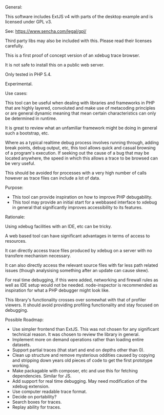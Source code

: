 General:

This software includes ExtJS v4 with parts of the desktop example and is licensed under GPL v3.

See: https://www.sencha.com/legal/gpl/

Third party libs may also be included with this. Please read their licenses carefully.

This is a first proof of concept version of an xdebug trace browser.

It is not safe to install this on a public web server.

Only tested in PHP 5.4.

Experimental.

Use cases:

This tool can be useful when dealing with libraries and frameworks in PHP that are highly layered, convoluted and make use of metacoding principles or are general dynamic meaning that mean certain characteristics can only be determined in runtime.

It is great to review what an unfamiliar framework might be doing in general such a bootstrap, etc.

Where as a typical realtime debug process involves running through, adding break points, debug output, etc, this tool allows quick and casual browsing of a program's execution. If seeking out the cause of a bug that may be located anywhere, the speed in which this allows a trace to be browsed can be very useful.

This should be avoided for processes with a very high number of calls however as trace files can include a lot of data.

Purpose:

* This tool can provide inspiration on how to improve PHP debugability.
* This tool may provide an initial start for a webbased interface to xdebug in general that significantly improves accessibility to its features.

Rationale:

Using xdebug facilities with an IDE, etc can be tricky.

A web based tool can have significant advantages in terms of access to resources.

It can directly access trace files produced by xdebug on a server with no transfere mechanism necessary.

It can also directly access the relevant source files with far less path related issues (though analysising something after an update can cause skew).

For real time debugging, if this were added, networking and firewall rules as well as IDE setup would not be needed. node-inspector is recommended as inspiration for what a PHP debugger might look like.

This library's functionality crosses over somewhat with that of profiler viewers. It should avoid providing profiling functionality and stay focused on debugging.

Possible Roadmap:

* Use simpler frontend than ExtJS. This was not chosen for any significant technical reason. It was chosen to review the library in general.
* Implement more on demand operations rather than loading entire datasets.
* Support partial traces (that start and end on depths other than 0).
* Clean up structure and remove mysterious oddities caused by copying and stripping down years old pieces of code to get the first prototype working.
* Make packagable with composer, etc and use this for fetching dependencies. Similar for JS.
* Add support for real time debugging. May need modification of the xdebug extension.
* Use computer readable trace format.
* Decide on portability?
* Search boxes for traces.
* Replay ability for traces.
